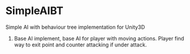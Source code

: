 # SimpleAIBT
Simple AI with behaviour tree implementation for Unity3D

1. Base AI implement, base AI for player with moving actions. Player find way to exit point and counter attacking if under attack.